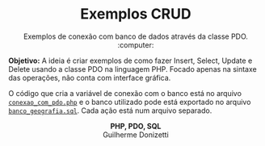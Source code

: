 <h1 align="center">
  Exemplos CRUD
</h1>
<p align="center">Exemplos de conexão com banco de dados através da classe PDO. :computer:</p>

<b>Objetivo:</b> A ideia é criar exemplos de como fazer Insert, Select, Update e Delete usando a classe PDO na linguagem PHP. Focado apenas na sintaxe das operações, não conta com interface gráfica.

O código que cria a variável de conexão com o banco está no arquivo <code><a href='https://github.com/guilhermedonizetti/Exemplos_CRUD/blob/master/conexao_com_pdo.php'>conexao_com_pdo.php</a></code> e o banco utilizado pode está exportado no arquivo <code><a href='https://github.com/guilhermedonizetti/Exemplos_CRUD/blob/master/banco_geografia.sql'>banco_geografia.sql</a></code>. Cada ação está num arquivo separado.

<!--
<hr>
<h3>INSERT</h3>
Os comandos de inserção de registros estão no .-->

<p align="center">
  <b>PHP, PDO, SQL</b><br>Guilherme Donizetti
</p>
